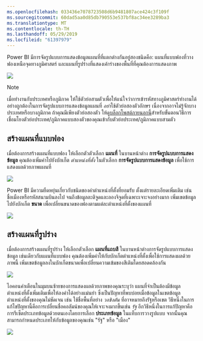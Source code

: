 ```yaml
---
ms.openlocfilehash: 033436e7078723508d6b9481807ace424c3f109f
ms.sourcegitcommit: 60dad5aa0d85db790553e537bf8ac34ee3289ba3
ms.translationtype: MT
ms.contentlocale: th-TH
ms.lasthandoff: 05/29/2019
ms.locfileid: "61397979"
---
```

Power BI มีการจัดรูปแบบการแสดงข้อมูลแผนที่ที่แตกต่างกันอยู่สองชนิดคือ: แผนที่แบบฟองที่วางฟองเหนือจุดทางภูมิศาสตร์ และแผนที่รูปร่างที่แสดงเค้าร่างของพื้นที่ที่คุณต้องการแสดงภาพ

![](media/3-5-create-map-visualizations/3-5_1.png)

> [!NOTE]
> เมื่อทำงานกับประเทศหรือภูมิภาค ให้ใช้ตัวย่อสามตัวเพื่อให้แน่ใจว่าการเข้ารหัสทางภูมิศาสตร์ทำงานได้อย่างถูกต้องในการจัดรูปแบบการแสดงข้อมูลแผนที่ *อย่า*ใช้ตัวย่อสองตัวอักษร เนื่องจากอาจไม่รู้จักบางประเทศหรือบางภูมิภาค
> ถ้าคุณมีเพียงตัวย่อสองตัว ให้ดู[บล็อกโพสต์ภายนอกนี้](https://blog.ailon.org/how-to-display-2-letter-country-data-on-a-power-bi-map-85fc738497d6#.yudauacxp)สำหรับขั้นตอนวิธีการเชื่อมโยงตัวย่อประเทศ/ภูมิภาคแบบสองตัวของคุณเข้ากับตัวย่อประเทศ/ภูมิภาคแบบสามตัว
> 
> 

## <a name="create-bubble-maps"></a>สร้างแผนที่แบบฟอง
เมื่อต้องการสร้างแผนที่แบบฟอง ให้เลือกตัวตัวเลือก **แผนที่** ในบานหน้าต่าง **การจัดรูปแบบการแสดงข้อมูล** คุณต้องเพิ่มค่าไปยังบักเก็ต *ตำแหน่งที่ตั้ง* ในตัวเลือก **การจัดรูปแบบการแสดงข้อมูล** เพื่อใช้การแสดงผลด้วยภาพแผนที่

![](media/3-5-create-map-visualizations/3-5_2.png)

Power BI มีความยืดหยุ่นเกี่ยวกับชนิดของค่าตำแหน่งที่ตั้งที่ยอมรับ ตั้งแต่รายละเอียดเพิ่มเติม เช่น ชื่อเมืองหรือรหัสสนามบินลงไป จนถึงข้อมูลละติจูดและลองจิจูดที่เฉพาะเจาะจงอย่างมาก เพิ่มเขตข้อมูลไปยังบักเก็ต **ขนาด** เพื่อเปลี่ยนขนาดของฟองตามแต่ละตำแหน่งที่ตั้งของแผนที่

![](media/3-5-create-map-visualizations/3-5_3.png)

## <a name="create-shape-maps"></a>สร้างแผนที่รูปร่าง
เมื่อต้องการสร้างแผนที่รูปร่าง ให้เลือกตัวเลือก **แผนที่แถบสี** ในบานหน้าต่างการจัดรูปแบบการแสดงข้อมูล เช่นเดียวกับแผนที่แบบฟอง คุณต้องเพิ่มค่าให้กับบักเก็ตตำแหน่งที่ตั้งเพื่อใช้การแสดงผลด้วยภาพนี้ เพิ่มเขตข้อมูลลงในบักเก็ตขนาดเพื่อเปลี่ยนความเข้มของสีเติมโดยสอดคล้องกัน

![](media/3-5-create-map-visualizations/3-5_4.png)

ไอคอนคำเตือนในมุมบนซ้ายของการแสดงผลด้วยภาพของคุณระบุว่า แผนที่จำเป็นต้องมีข้อมูลตำแหน่งที่ตั้งเพิ่มเติมเพื่อให้ลงค่าได้อย่างแม่นยำ ซึ่งเป็นปัญหาที่พบบ่อยเมื่อข้อมูลในเขตข้อมูลตำแหน่งที่ตั้งของคุณไม่ชัดเจน เช่น ใช้ชื่อพื้นที่อย่าง *วอชิงตัน* ที่อาจหมายถึงรัฐหรือเขต วิธีหนึ่งในการแก้ไขปัญหานี้คือการเปลี่ยนชื่อคอลัมน์ของคุณให้เจาะจงมากขึ้นเช่น *รัฐ* อีกวิธีหนึ่งในการแก้ปัญหาคือการรีเซ็ตประเภทข้อมูลด้วยตนเองโดยการเลือก **ประเภทข้อมูล** ในแท็บการวางรูปแบบ จากนั้นคุณสามารถกำหนดประเภทให้กับข้อมูลของคุณเช่น "รัฐ" หรือ "เมือง"

![](media/3-5-create-map-visualizations/3-5_5.png)

